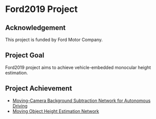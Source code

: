 # Ford2019 Project
## Acknowledgement
This project is funded by Ford Motor Company.

## Project Goal
Ford2019 project aims to achieve vehicle-embedded monocular height estimation.

## Project Achievement
* [Moving-Camera Background Subtraction Network for Autonomous Driving](https://github.com/OSUPCVLab/Ford2020/blob/master/Moving-Camera%20Background%20Subtraction%20Network%20for%20Autonomous%20Driving)
* [Moving Object Height Estimation Network]()
